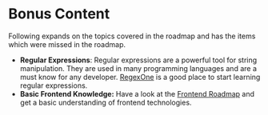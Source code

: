 # Bonus Content

Following expands on the topics covered in the roadmap and has the items which were missed in the roadmap.

* **Regular Expressions**: Regular expressions are a powerful tool for string manipulation. They are used in many programming languages and are a must know for any developer. [RegexOne](https://regexone.com/) is a good place to start learning regular expressions.
* **Basic Frontend Knowledge:** Have a look at the [Frontend Roadmap](https://roadmap.sh/frontend) and get a basic understanding of frontend technologies.
